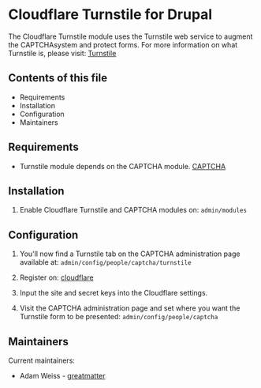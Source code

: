 # Cloudflare Turnstile for Drupal

The Cloudflare Turnstile module uses the Turnstile web service to augment
the CAPTCHAsystem and protect forms. For more information on what Turnstile
is, please visit:
[Turnstile](https://developers.cloudflare.com/turnstile)


## Contents of this file

- Requirements
- Installation
- Configuration
- Maintainers


## Requirements 
 
- Turnstile module depends on the CAPTCHA module.
  [CAPTCHA](https://drupal.org/project/captcha)


## Installation

1. Enable Cloudflare Turnstile and CAPTCHA modules on:
   `admin/modules`


## Configuration

1. You'll now find a Turnstile tab on the CAPTCHA administration page available at:
   `admin/config/people/captcha/turnstile`

1. Register on: [cloudflare](https://cloudflare.com/)

1. Input the site and secret keys into the Cloudflare settings.

1. Visit the CAPTCHA administration page and set where you want the Turnstile form to be 
   presented: `admin/config/people/captcha`


## Maintainers

Current maintainers:
- Adam Weiss - [greatmatter](https://www.drupal.org/u/greatmatter)
